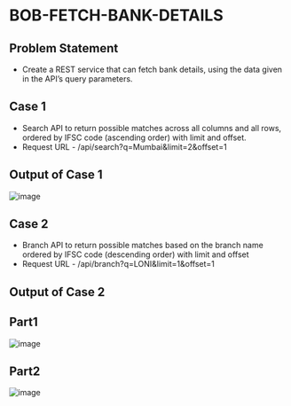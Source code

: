 # BOB-FETCH-BANK-DETAILS

## Problem Statement
- Create a REST service that can fetch bank details, using the data given in the API’s query parameters.

## Case 1
- Search API to return possible matches across all columns and all rows, ordered by IFSC code (ascending order) with limit and offset.
- Request URL  - /api/search?q=Mumbai&limit=2&offset=1 

## Output of Case 1
![image](https://user-images.githubusercontent.com/86424600/221775722-0b99a6a7-af4d-46a1-bde2-e93c04c30356.png)




## Case 2
- Branch API to return possible matches based on the branch name ordered by IFSC code (descending order) with limit and offset
- Request URL  - /api/branch?q=LONI&limit=1&offset=1 

## Output of Case 2

## Part1
![image](https://user-images.githubusercontent.com/86424600/221775870-7afc48b1-40c3-4242-bbc5-74a4abfff913.png)

## Part2
![image](https://user-images.githubusercontent.com/86424600/221776050-d1fa84ac-2ac1-4586-b40d-e149a9313478.png)



